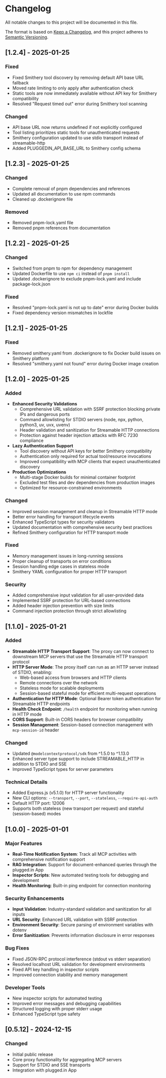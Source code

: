 # Changelog

All notable changes to this project will be documented in this file.

The format is based on [Keep a Changelog](https://keepachangelog.com/en/1.0.0/),
and this project adheres to [Semantic Versioning](https://semver.org/spec/v2.0.0.html).

## [1.2.4] - 2025-01-25

### Fixed
- Fixed Smithery tool discovery by removing default API base URL fallback
- Moved rate limiting to only apply after authentication check
- Static tools are now immediately available without API key for Smithery compatibility
- Resolved "Request timed out" error during Smithery tool scanning

### Changed
- API base URL now returns undefined if not explicitly configured
- Tool listing prioritizes static tools for unauthenticated requests
- Smithery configuration updated to use stdio transport instead of streamable-http
- Added PLUGGEDIN_API_BASE_URL to Smithery config schema

## [1.2.3] - 2025-01-25

### Changed
- Complete removal of pnpm dependencies and references
- Updated all documentation to use npm commands
- Cleaned up .dockerignore file

### Removed
- Removed pnpm-lock.yaml file
- Removed pnpm references from documentation

## [1.2.2] - 2025-01-25

### Changed
- Switched from pnpm to npm for dependency management
- Updated Dockerfile to use `npm ci` instead of `pnpm install`
- Updated .dockerignore to exclude pnpm-lock.yaml and include package-lock.json

### Fixed
- Resolved "pnpm-lock.yaml is not up to date" error during Docker builds
- Fixed dependency version mismatches in lockfile

## [1.2.1] - 2025-01-25

### Fixed
- Removed smithery.yaml from .dockerignore to fix Docker build issues on Smithery platform
- Resolved "smithery.yaml not found" error during Docker image creation

## [1.2.0] - 2025-01-25

### Added
- **Enhanced Security Validations**
  - Comprehensive URL validation with SSRF protection blocking private IPs and dangerous ports
  - Command allowlisting for STDIO servers (node, npx, python, python3, uv, uvx, uvenv)
  - Header validation and sanitization for Streamable HTTP connections
  - Protection against header injection attacks with RFC 7230 compliance
- **Lazy Authentication Support**
  - Tool discovery without API keys for better Smithery compatibility
  - Authentication only required for actual tool/resource invocations
  - Improved compatibility with MCP clients that expect unauthenticated discovery
- **Production Optimizations**
  - Multi-stage Docker builds for minimal container footprint
  - Excluded test files and dev dependencies from production images
  - Optimized for resource-constrained environments

### Changed
- Improved session management and cleanup in Streamable HTTP mode
- Better error handling for transport lifecycle events
- Enhanced TypeScript types for security validators
- Updated documentation with comprehensive security best practices
- Refined Smithery configuration for HTTP transport mode

### Fixed
- Memory management issues in long-running sessions
- Proper cleanup of transports on error conditions
- Session handling edge cases in stateless mode
- Smithery YAML configuration for proper HTTP transport

### Security
- Added comprehensive input validation for all user-provided data
- Implemented SSRF protection for URL-based connections
- Added header injection prevention with size limits
- Command injection protection through strict allowlisting

## [1.1.0] - 2025-01-21

### Added
- **Streamable HTTP Transport Support**: The proxy can now connect to downstream MCP servers that use the Streamable HTTP transport protocol
- **HTTP Server Mode**: The proxy itself can run as an HTTP server instead of STDIO, enabling:
  - Web-based access from browsers and HTTP clients
  - Remote connections over the network
  - Stateless mode for scalable deployments
  - Session-based stateful mode for efficient multi-request operations
- **Authentication for HTTP Mode**: Optional Bearer token authentication for Streamable HTTP endpoints
- **Health Check Endpoint**: `/health` endpoint for monitoring when running in HTTP mode
- **CORS Support**: Built-in CORS headers for browser compatibility
- **Session Management**: Session-based connection management with `mcp-session-id` header

### Changed
- Updated `@modelcontextprotocol/sdk` from ^1.5.0 to ^1.13.0
- Enhanced server type support to include STREAMABLE_HTTP in addition to STDIO and SSE
- Improved TypeScript types for server parameters

### Technical Details
- Added Express.js (v5.1.0) for HTTP server functionality
- New CLI options: `--transport`, `--port`, `--stateless`, `--require-api-auth`
- Default HTTP port: 12006
- Supports both stateless (new transport per request) and stateful (session-based) modes

## [1.0.0] - 2025-01-01

### Major Features
- **Real-Time Notification System**: Track all MCP activities with comprehensive notification support
- **RAG Integration**: Support for document-enhanced queries through the plugged.in App
- **Inspector Scripts**: New automated testing tools for debugging and development
- **Health Monitoring**: Built-in ping endpoint for connection monitoring

### Security Enhancements
- **Input Validation**: Industry-standard validation and sanitization for all inputs
- **URL Security**: Enhanced URL validation with SSRF protection
- **Environment Security**: Secure parsing of environment variables with dotenv
- **Error Sanitization**: Prevents information disclosure in error responses

### Bug Fixes
- Fixed JSON-RPC protocol interference (stdout vs stderr separation)
- Resolved localhost URL validation for development environments
- Fixed API key handling in inspector scripts
- Improved connection stability and memory management

### Developer Tools
- New inspector scripts for automated testing
- Improved error messages and debugging capabilities
- Structured logging with proper stderr usage
- Enhanced TypeScript type safety

## [0.5.12] - 2024-12-15

### Changed
- Initial public release
- Core proxy functionality for aggregating MCP servers
- Support for STDIO and SSE transports
- Integration with plugged.in App